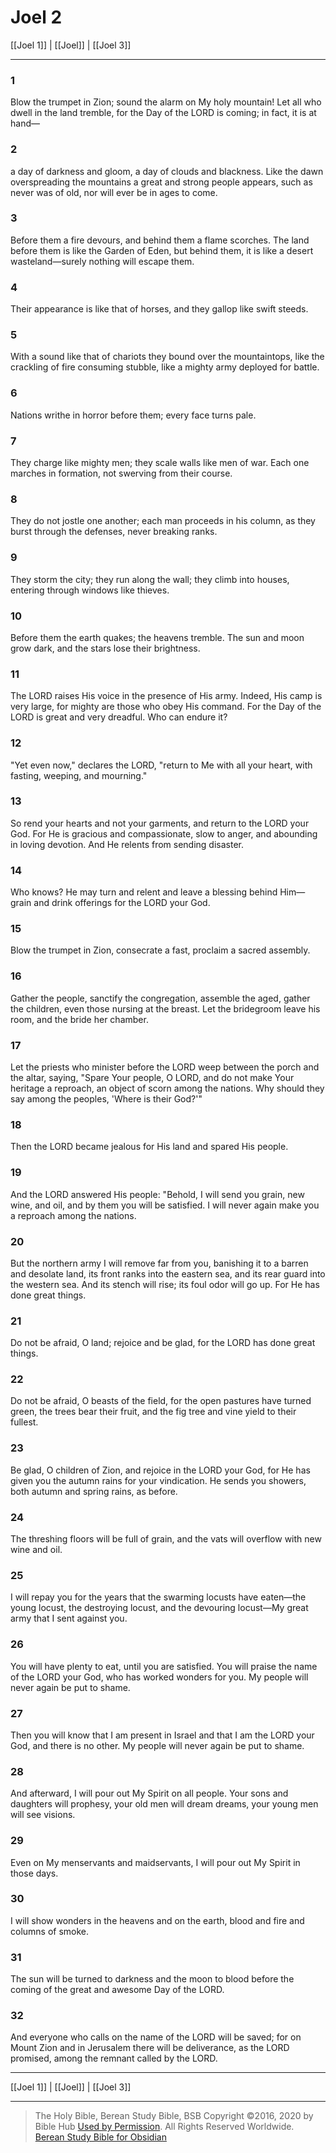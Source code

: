 # Joel 2

[[Joel 1]] | [[Joel]] | [[Joel 3]]

---

### 1
Blow the trumpet in Zion; sound the alarm on My holy mountain! Let all who dwell in the land tremble, for the Day of the LORD is coming; in fact, it is at hand—

### 2
a day of darkness and gloom, a day of clouds and blackness. Like the dawn overspreading the mountains a great and strong people appears, such as never was of old, nor will ever be in ages to come.

### 3
Before them a fire devours, and behind them a flame scorches. The land before them is like the Garden of Eden, but behind them, it is like a desert wasteland—surely nothing will escape them.

### 4
Their appearance is like that of horses, and they gallop like swift steeds.

### 5
With a sound like that of chariots they bound over the mountaintops, like the crackling of fire consuming stubble, like a mighty army deployed for battle.

### 6
Nations writhe in horror before them; every face turns pale.

### 7
They charge like mighty men; they scale walls like men of war. Each one marches in formation, not swerving from their course.

### 8
They do not jostle one another; each man proceeds in his column, as they burst through the defenses, never breaking ranks.

### 9
They storm the city; they run along the wall; they climb into houses, entering through windows like thieves.

### 10
Before them the earth quakes; the heavens tremble. The sun and moon grow dark, and the stars lose their brightness.

### 11
The LORD raises His voice in the presence of His army. Indeed, His camp is very large, for mighty are those who obey His command. For the Day of the LORD is great and very dreadful. Who can endure it?

### 12
"Yet even now," declares the LORD, "return to Me with all your heart, with fasting, weeping, and mourning."

### 13
So rend your hearts and not your garments, and return to the LORD your God. For He is gracious and compassionate, slow to anger, and abounding in loving devotion. And He relents from sending disaster.

### 14
Who knows? He may turn and relent and leave a blessing behind Him—grain and drink offerings for the LORD your God.

### 15
Blow the trumpet in Zion, consecrate a fast, proclaim a sacred assembly.

### 16
Gather the people, sanctify the congregation, assemble the aged, gather the children, even those nursing at the breast. Let the bridegroom leave his room, and the bride her chamber.

### 17
Let the priests who minister before the LORD weep between the porch and the altar, saying, "Spare Your people, O LORD, and do not make Your heritage a reproach, an object of scorn among the nations. Why should they say among the peoples, 'Where is their God?'"

### 18
Then the LORD became jealous for His land and spared His people.

### 19
And the LORD answered His people: "Behold, I will send you grain, new wine, and oil, and by them you will be satisfied. I will never again make you a reproach among the nations.

### 20
But the northern army I will remove far from you, banishing it to a barren and desolate land, its front ranks into the eastern sea, and its rear guard into the western sea. And its stench will rise; its foul odor will go up. For He has done great things.

### 21
Do not be afraid, O land; rejoice and be glad, for the LORD has done great things.

### 22
Do not be afraid, O beasts of the field, for the open pastures have turned green, the trees bear their fruit, and the fig tree and vine yield to their fullest.

### 23
Be glad, O children of Zion, and rejoice in the LORD your God, for He has given you the autumn rains for your vindication. He sends you showers, both autumn and spring rains, as before.

### 24
The threshing floors will be full of grain, and the vats will overflow with new wine and oil.

### 25
I will repay you for the years that the swarming locusts have eaten—the young locust, the destroying locust, and the devouring locust—My great army that I sent against you.

### 26
You will have plenty to eat, until you are satisfied. You will praise the name of the LORD your God, who has worked wonders for you. My people will never again be put to shame.

### 27
Then you will know that I am present in Israel and that I am the LORD your God, and there is no other. My people will never again be put to shame.

### 28
And afterward, I will pour out My Spirit on all people. Your sons and daughters will prophesy, your old men will dream dreams, your young men will see visions.

### 29
Even on My menservants and maidservants, I will pour out My Spirit in those days.

### 30
I will show wonders in the heavens and on the earth, blood and fire and columns of smoke.

### 31
The sun will be turned to darkness and the moon to blood before the coming of the great and awesome Day of the LORD.

### 32
And everyone who calls on the name of the LORD will be saved; for on Mount Zion and in Jerusalem there will be deliverance, as the LORD promised, among the remnant called by the LORD.

---

[[Joel 1]] | [[Joel]] | [[Joel 3]]

---

> The Holy Bible, Berean Study Bible, BSB
> Copyright &copy;2016, 2020 by Bible Hub
> [Used by Permission](https://berean.bible/terms.htm). All Rights Reserved Worldwide.
> [Berean Study Bible for Obsidian](https://github.com/gapmiss/berean-study-bible-for-obsidian)

